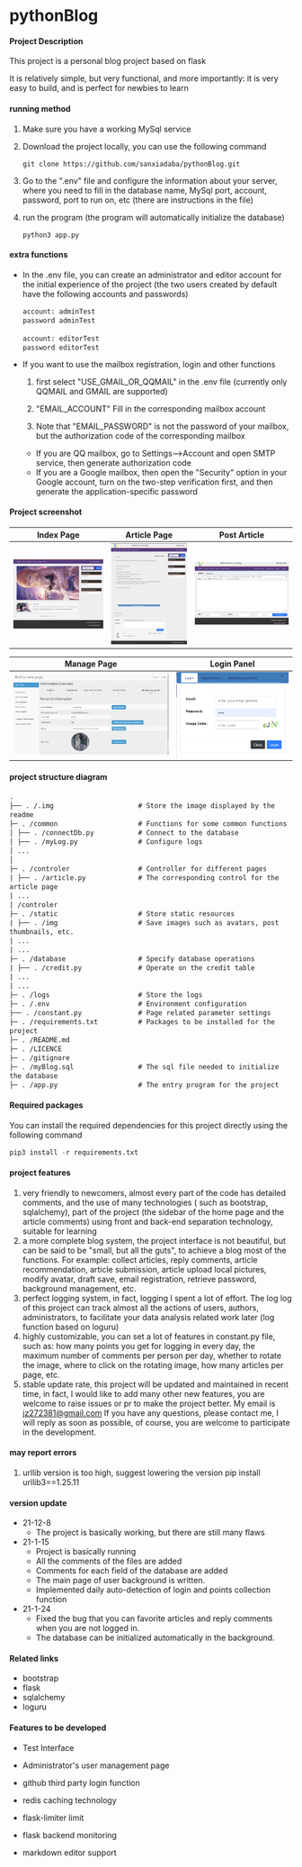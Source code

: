 # pythonBlog

#### Project Description

This project is a personal blog project based on flask

It is relatively simple, but very functional, and more importantly: it is very easy to build, and is perfect for newbies
to learn

#### running method

1. Make sure you have a working MySql service

2. Download the project locally, you can use the following command

    ```git
    git clone https://github.com/sanxiadaba/pythonBlog.git
    ```

3. Go to the ".env" file and configure the information about your server, where you need to fill in the database name,
   MySql port, account, password, port to run on, etc (there are instructions in the file)

4. run the program (the program will automatically initialize the database)

    ```
    python3 app.py
    ```

#### extra functions

- In the .env file, you can create an administrator and editor account for the initial experience of the project (the
  two users created by default have the following accounts and passwords)

   ```
   account: adminTest
   password adminTest
   
   account: editorTest
   password editorTest
   ```

- If you want to use the mailbox registration, login and other functions

    1. first select "USE_GMAIL_OR_QQMAIL" in the .env file (currently only QQMAIL and GMAIL are supported)

    2. "EMAIL_ACCOUNT" Fill in the corresponding mailbox account

    3. Note that "EMAIL_PASSWORD" is not the password of your mailbox, but the authorization code of the corresponding
       mailbox

    - If you are QQ mailbox, go to Settings-->Account and open SMTP service, then generate authorization code
    - If you are a Google mailbox, then open the "Security" option in your Google account, turn on the two-step
      verification first, and then generate the application-specific password

#### Project screenshot

| Index Page                       | Article Page                       | Post Article                       |
| -------------------------------- | ---------------------------------- | ---------------------------------- |
| <img src="./.img/indexPage.png"> | <img src="./.img/articlePage.png"> | <img src="./.img/postArticle.png"> |

| Manage Page                       | Login Panel                     |
| -------------------------------- | ----------------------------------|
| <img src="./.img/manage.png"> | <img src="./.img/loginPanel.png">|

#### project structure diagram

````
.
├── . /.img 					# Store the image displayed by the readme
├─ . /common 					# Functions for some common functions
│ ├── . /connectDb.py 			# Connect to the database
│ ├── . /myLog.py 				# Configure logs
│ ...
│
├─ . /controler 				# Controller for different pages
| ├── . /article.py 			# The corresponding control for the article page
| ...
| /controler
├─ . /static 					# Store static resources
| ├── . /img 					# Save images such as avatars, post thumbnails, etc.
| ...
| ...
├─ . /database 					# Specify database operations
| ├── . /credit.py 				# Operate on the credit table
| ...
| ...
├─ . /logs 						# Store the logs
├─ . /.env 						# Environment configuration
├── . /constant.py 				# Page related parameter settings
├─ . /requirements.txt 			# Packages to be installed for the project
├─ . /README.md
├─ . /LICENCE	
├─ . /gitignore		
├─ . /myBlog.sql 				# The sql file needed to initialize the database
├─ . /app.py 					# The entry program for the project
````

#### Required packages

You can install the required dependencies for this project directly using the following command

````python
pip3 install -r requirements.txt
````

#### project features

1. very friendly to newcomers, almost every part of the code has detailed comments, and the use of many technologies (
   such as bootstrap, sqlalchemy), part of the project (the sidebar of the home page and the article comments) using
   front and back-end separation technology, suitable for learning
2. a more complete blog system, the project interface is not beautiful, but can be said to be "small, but all the guts",
   to achieve a blog most of the functions. For example: collect articles, reply comments, article recommendation,
   article submission, article upload local pictures, modify avatar, draft save, email registration, retrieve password,
   background management, etc.
3. perfect logging system, in fact, logging I spent a lot of effort. The log log of this project can track almost all
   the actions of users, authors, administrators, to facilitate your data analysis related work later (log function
   based on loguru)
4. highly customizable, you can set a lot of features in constant.py file, such as: how many points you get for logging
   in every day, the maximum number of comments per person per day, whether to rotate the image, where to click on the
   rotating image, how many articles per page, etc.
5. stable update rate, this project will be updated and maintained in recent time, in fact, I would like to add many
   other new features, you are welcome to raise issues or pr to make the project better. My email is jz272381@gmail.com
   If you have any questions, please contact me, I will reply as soon as possible, of course, you are welcome to
   participate in the development.

#### may report errors

1. urllib version is too high, suggest lowering the version pip install urllib3==1.25.11

#### version update

- 21-12-8
    - The project is basically working, but there are still many flaws
- 21-1-15
    - Project is basically running
    - All the comments of the files are added
    - Comments for each field of the database are added
    - The main page of user background is written.
    - Implemented daily auto-detection of login and points collection function
- 21-1-24
    - Fixed the bug that you can favorite articles and reply comments when you are not logged in.
    - The database can be initialized automatically in the background.

#### Related links

- bootstrap[](https://getbootstrap.com/)
- flask[](https://flask.palletsprojects.com/en/2.0.x/)
- sqlalchemy[](https://docs.sqlalchemy.org/en/13/dialects/mysql.html)
- loguru[](https://github.com/Delgan/loguru)

#### Features to be developed

- Test Interface

- Administrator's user management page
- github third party login function
- redis caching technology
- flask-limiter limit
- flask backend monitoring
- markdown editor support

